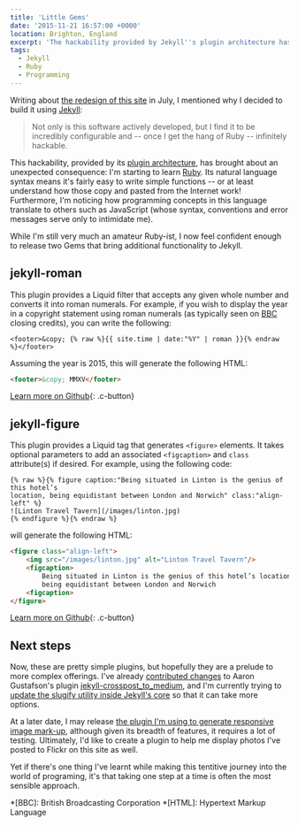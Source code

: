 ```yaml
---
title: 'Little Gems'
date: '2015-11-21 16:57:00 +0000'
location: Brighton, England
excerpt: 'The hackability provided by Jekyll''s plugin architecture has brought about an unexpected consequence: I''m starting to learn Ruby.'
tags:
  - Jekyll
  - Ruby
  - Programming
---
```

Writing about [the redesign of this site][1] in July, I mentioned why I decided to build it using [Jekyll][2]:

> Not only is this software actively developed, but I find it to be incredibly configurable and -- once I get the hang of Ruby -- infinitely hackable.

This hackability, provided by its [plugin architecture][3], has brought about an unexpected consequence: I'm starting to learn [Ruby][4]. Its natural language syntax means it's fairly easy to write simple functions -- or at least understand how those copy and pasted from the Internet work! Furthermore, I'm noticing how programming concepts in this language translate to others such as JavaScript (whose syntax, conventions and error messages serve only to intimidate me).

While I'm still very much an amateur Ruby-ist, I now feel confident enough to release two Gems that bring additional functionality to Jekyll.

## jekyll-roman
This plugin provides a Liquid filter that accepts any given whole number and converts it into roman numerals. For example, if you wish to display the year in a copyright statement using roman numerals (as typically seen on [BBC][5] closing credits), you can write the following:

~~~ liquid
<footer>&copy; {% raw %}{{ site.time | date:"%Y" | roman }}{% endraw %}</footer>
~~~

Assuming the year is 2015, this will generate the following HTML:

~~~ html
<footer>&copy; MMXV</footer>
~~~

[Learn more on Github][6]{: .c-button}

## jekyll-figure
This plugin provides a Liquid tag that generates `<figure>` elements. It takes optional parameters to add an associated `<figcaption>` and `class` attribute(s) if desired. For example, using the following code:

~~~ liquid
{% raw %}{% figure caption:"Being situated in Linton is the genius of this hotel’s 
location, being equidistant between London and Norwich" class:"align-left" %}
![Linton Travel Tavern](/images/linton.jpg)
{% endfigure %}{% endraw %}
~~~

will generate the following HTML:

~~~ html
<figure class="align-left">
    <img src="/images/linton.jpg" alt="Linton Travel Tavern"/>
    <figcaption>
        Being situated in Linton is the genius of this hotel’s location,
        being equidistant between London and Norwich
    <figcaption>
</figure>
~~~

[Learn more on Github][7]{: .c-button}

## Next steps
Now, these are pretty simple plugins, but hopefully they are a prelude to more complex offerings. I've already [contributed changes][8] to Aaron Gustafson's plugin [jekyll-crosspost_to_medium][9], and I'm currently trying to [update the slugify utility inside Jekyll's core][10] so that it can take more options.

At a later date, I may release [the plugin I'm using to generate responsive image mark-up][11], although given its breadth of features, it requires a lot of testing. Ultimately, I'd like to create a plugin to help me display photos I've posted to Flickr on this site as well.

Yet if there's one thing I've learnt while making this tentitive journey into the world of programing, it's that taking one step at a time is often the most sensible approach.

[1]: /2015/07/shipped
[2]: http://jekyllrb.com
[3]: http://jekyllrb.com/docs/plugins/
[4]: https://www.ruby-lang.org/en/
[5]: http://www.bbc.co.uk/commissioning/tv/production/articles/credits-branding-trademarks
[6]: https://github.com/paulrobertlloyd/jekyll-roman
[7]: https://github.com/paulrobertlloyd/jekyll-figure
[8]: https://github.com/aarongustafson/jekyll-crosspost_to_medium/pull/3
[9]: https://github.com/aarongustafson/jekyll-crosspost_to_medium
[10]: https://talk.jekyllrb.com/t/is-there-a-desirability-for-configurable-slugify-character-in-core/1558/6
[11]: https://github.com/paulrobertlloyd/paulrobertlloyd.com/blob/2c9a499/source/_plugins/picture.rb

*[BBC]: British Broadcasting Corporation
*[HTML]: Hypertext Markup Language
